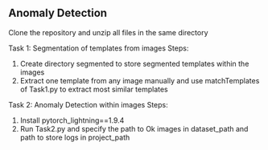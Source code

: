 ## Anomaly Detection
Clone the repository and unzip all files in the same directory

Task 1: Segmentation of templates from images
Steps:
  1. Create directory segmented to store segmented templates within the images
  2. Extract one template from any image manually and use matchTemplates of Task1.py to extract most similar templates

Task 2: Anomaly Detection within images
Steps:
  1. Install pytorch_lightning==1.9.4
  2. Run Task2.py and specify the path to Ok images in dataset_path and path to store logs in project_path
